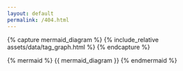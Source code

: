 ```yaml
---
layout: default
permalink: /404.html
---
```

<div id="cusdis_thread"
  data-host="https://cusdis.com"
  data-app-id="5fce21a3-9b85-4794-b6f6-e0eaaf788ced"
  data-page-id="{{ page.url | slugify }}"
  data-page-url="{{ site.url }}{% if site.baseurl %}{{ site.baseurl }}{% endif %}{{ page.url }}"
  data-page-title="{{ page.title | escape }}"
>
</div>
<script async defer src="https://cusdis.com/js/cusdis.es.js"></script>

{% capture mermaid_diagram %}
  {% include_relative assets/data/tag_graph.html %}
{% endcapture %}

{% mermaid %}
{{ mermaid_diagram }}
{% endmermaid %}
